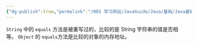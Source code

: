 ```yaml
---
{"dg-publish":true,"permalink":"/003 学习网站/JavaGuide/Java/基础/Java基础常见面试题总结（中）/String/String.equals()和Object.equals()有何区别？/","created":"2024-05-08T10:09:35.538+08:00","updated":"2024-06-01T10:48:06.070+08:00"}
---
```


`String` 中的 `equals` 方法是被重写过的，比较的是 String 字符串的值是否相等。 `Object` 的 `equals`方法是比较的对象的内存地址。